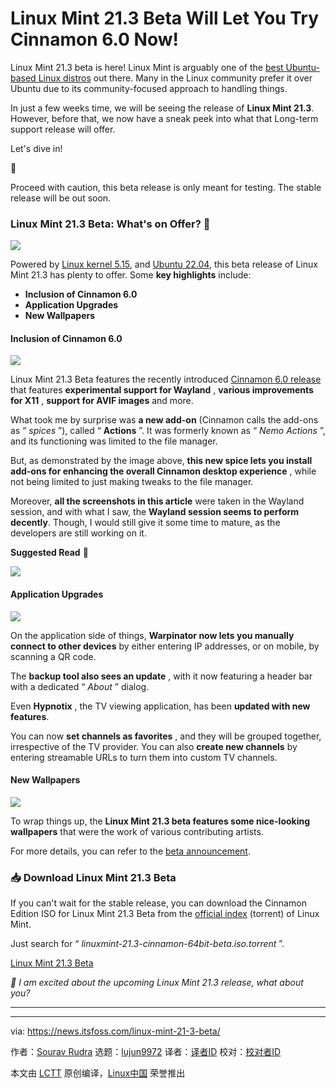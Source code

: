 [#]: subject: "Linux Mint 21.3 Beta Will Let You Try Cinnamon 6.0 Now!"
[#]: via: "https://news.itsfoss.com/linux-mint-21-3-beta/"
[#]: author: "Sourav Rudra https://news.itsfoss.com/author/sourav/"
[#]: collector: "lujun9972/lctt-scripts-1700446145"
[#]: translator: " "
[#]: reviewer: " "
[#]: publisher: " "
[#]: url: " "

Linux Mint 21.3 Beta Will Let You Try Cinnamon 6.0 Now!
======
Linux Mint 21.3 beta is here!
Linux Mint is arguably one of the [best Ubuntu-based Linux distros][1] out there. Many in the Linux community prefer it over Ubuntu due to its community-focused approach to handling things.

In just a few weeks time, we will be seeing the release of **Linux Mint 21.3**. However, before that, we now have a sneak peek into what that Long-term support release will offer.

Let's dive in!

🚧

Proceed with caution, this beta release is only meant for testing. The stable release will be out soon.

### Linux Mint 21.3 Beta: What's on Offer? 🤔

![][2]

Powered by [Linux kernel 5.15][3], and [Ubuntu 22.04][4], this beta release of Linux Mint 21.3 has plenty to offer. Some **key highlights** include:

  * **Inclusion of Cinnamon 6.0**
  * **Application Upgrades**
  * **New Wallpapers**



#### Inclusion of Cinnamon 6.0

![][5]

Linux Mint 21.3 Beta features the recently introduced [Cinnamon 6.0 release][6] that features **experimental support for Wayland** , **various improvements for X11** , **support for AVIF images** and more.

What took me by surprise was **a new add-on** (Cinnamon calls the add-ons as “ _spices_ ”), called “ **Actions** ”. It was formerly known as “ _Nemo Actions_ ”, and its functioning was limited to the file manager.

But, as demonstrated by the image above, **this new spice lets you install add-ons for enhancing the overall Cinnamon desktop experience** , while not being limited to just making tweaks to the file manager.

Moreover, **all the screenshots in this article** were taken in the Wayland session, and with what I saw, the **Wayland session seems to perform decently**. Though, I would still give it some time to mature, as the developers are still working on it.

**Suggested Read** 📖

![][7]

#### Application Upgrades

![][8]

On the application side of things, **Warpinator now lets you manually connect to other devices** by either entering IP addresses, or on mobile, by scanning a QR code.

The **backup tool also sees an update** , with it now featuring a header bar with a dedicated “ _About_ ” dialog.

Even **Hypnotix** , the TV viewing application, has been **updated with new features**.

You can now **set channels as favorites** , and they will be grouped together, irrespective of the TV provider. You can also **create new channels** by entering streamable URLs to turn them into custom TV channels.

#### New Wallpapers

![][9]

To wrap things up, the **Linux Mint 21.3 beta features some nice-looking wallpapers** that were the work of various contributing artists.

For more details, you can refer to the [beta announcement][10].

### 📥 Download Linux Mint 21.3 Beta

If you can't wait for the stable release, you can download the Cinnamon Edition ISO for Linux Mint 21.3 Beta from the [official index][11] (torrent) of Linux Mint.

Just search for “ _linuxmint-21.3-cinnamon-64bit-beta.iso.torrent_ ”.

[Linux Mint 21.3 Beta][11]

_💬 I am excited about the upcoming Linux Mint 21.3 release, what about you?_

* * *

--------------------------------------------------------------------------------

via: https://news.itsfoss.com/linux-mint-21-3-beta/

作者：[Sourav Rudra][a]
选题：[lujun9972][b]
译者：[译者ID](https://github.com/译者ID)
校对：[校对者ID](https://github.com/校对者ID)

本文由 [LCTT](https://github.com/LCTT/TranslateProject) 原创编译，[Linux中国](https://linux.cn/) 荣誉推出

[a]: https://news.itsfoss.com/author/sourav/
[b]: https://github.com/lujun9972
[1]: https://itsfoss.com/best-ubuntu-based-linux-distros/
[2]: https://news.itsfoss.com/content/images/2023/12/Linux_Mint_23.1_a.jpg
[3]: https://news.itsfoss.com/linux-kernel-5-15-release/
[4]: https://news.itsfoss.com/ubuntu-22-04-release/
[5]: https://news.itsfoss.com/content/images/2023/12/Linux_Mint_23.1_b.jpg
[6]: https://news.itsfoss.com/cinnamon-6-0-release/
[7]: https://news.itsfoss.com/content/images/size/w256h256/2022/08/android-chrome-192x192.png
[8]: https://news.itsfoss.com/content/images/2023/12/Linux_Mint_23.1_c.jpg
[9]: https://news.itsfoss.com/content/images/2023/12/Linux_Mint_23.1_d.png
[10]: https://blog.linuxmint.com/?p=4611
[11]: https://linuxmint.com/torrents/
